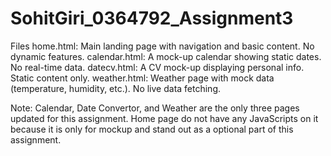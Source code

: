 # SohitGiri_0364792_Assignment3

Files
home.html: Main landing page with navigation and basic content. No dynamic features.
calendar.html: A mock-up calendar showing static dates. No real-time data.
datecv.html: A CV mock-up displaying personal info. Static content only.
weather.html: Weather page with mock data (temperature, humidity, etc.). No live data fetching.

Note: Calendar, Date Convertor, and Weather are the only three pages updated for this assignment. Home page do not have any JavaScripts on it because it is only for mockup and stand out as a optional part of this assignment.
